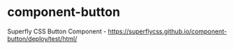 # component-button

Superfly CSS Button Component - https://superflycss.github.io/component-button/deploy/test/html/
